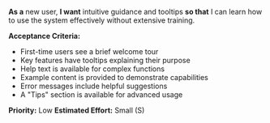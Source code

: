 **As a** new user, **I want** intuitive guidance and tooltips **so that** I can learn how to use the system effectively without extensive training.

**Acceptance Criteria:**
- First-time users see a brief welcome tour
- Key features have tooltips explaining their purpose
- Help text is available for complex functions
- Example content is provided to demonstrate capabilities
- Error messages include helpful suggestions
- A "Tips" section is available for advanced usage

**Priority:** Low
**Estimated Effort:** Small (S)